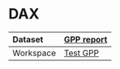 



# DAX

|Dataset|[GPP report](./../GPP-report.md)|
| :--- | :--- |
|Workspace|[Test GPP](../../Workspaces/Test-GPP.md)|
